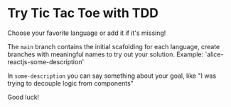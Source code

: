 # Try Tic Tac Toe with TDD

Choose your favorite language or add it if it's missing!

The `main` branch contains the initial scafolding for each language, create branches with meaningful names to try out your solution. Example: `alice-reactjs-some-description'

In `some-description` you can say something about your goal, like "I was trying to decouple logic from components"

Good luck!

